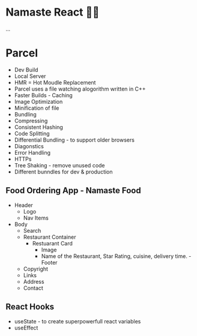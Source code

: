 # Namaste React 🚀🚀

...
# Parcel
- Dev Build
- Local Server
- HMR = Hot Moudle Replacement
- Parcel uses a file watching alogorithm written in C++
- Faster Builds - Caching
- Image  Optimization
- Minification of file
- Bundling
- Compressing
- Consistent Hashing
- Code Splitting
- Differential Bundling - to support older browsers
- Diagonstics
- Error Handling
- HTTPs
- Tree Shaking - remove unused code
- Different bunndles for dev & production

## Food Ordering App - Namaste Food
- Header
    - Logo
    - Nav Items
- Body
    - Search
    - Restaurant Container
        - Restuarant Card
            - Image
            - Name of the Restaurant, Star Rating, cuisine, delivery time.
-Footer
    - Copyright
    - Links
    - Address
    - Contact

## React Hooks
- useState - to create superpowerfull react variables
- useEffect 